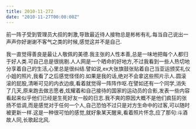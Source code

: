 ```yaml
---
title: 2010-11-272
date: "2010-11-27T00:00:00Z"
---
```

前一阵子受到管理员大叔的刺激,导致最近待人接物总是彬彬有礼.每当自己说出一声声你好谢谢不客气之类的时候,感觉这并不是自己.

我一直觉得善良是最让人敬佩的美德.我主张的人性本善,总是一味地把每个人都归于好人类.可自己总是很挑剔.人人网是一个晒命的好地方,不过我看到一些人热切地分享着自己的生活,心里总是很纠结.譬如说,ex大张旗鼓张贴着自己当亚运颁奖礼仪小姐的照片,我看了之后感觉怪怪的.如果是我的话,绝对不会拿这些照片示人.圆滚滚的屁股,清晰可见的内衣边痕,看着就觉得一阵阵作呕.在譬如还有一个同学,消失了几天,原来跑去做志愿者,炫耀着和自己接待的国家的运动员的合影,发表一些内容看起来似乎他们已经是生死好友一般的日志.我不爽的原因大概不是他们疯狂的张扬不低调,而是感觉对于任何一个人,自己恐怕不过只是对方生命中的过客,可以随时被更新一样.这是一种很可怕的感觉,就好象某天醒来,看着照片怀念,应了那句:斗酒故人同,长歌起北风.
